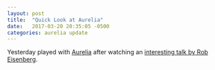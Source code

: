 ```yaml
---
layout: post
title:  "Quick Look at Aurelia"
date:   2017-03-20 20:35:05 -0500
categories: aurelia update
---
```

Yesterday played with  [Aurelia](http://aurelia.io/) after
watching an [interesting talk by Rob Eisenberg](https://youtu.be/6I_GwgoGm1w).
